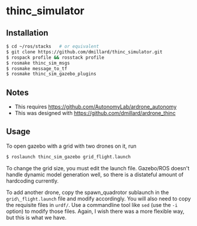 thinc\_simulator
===============

Installation
------------

```bash
$ cd ~/ros/stacks   # or equivalent
$ git clone https://github.com/dmillard/thinc_simulator.git
$ rospack profile && rosstack profile
$ rosmake thinc_sim_msgs
$ rosmake message_to_tf
$ rosmake thinc_sim_gazebo_plugins
```

Notes
-----

* This requires https://github.com/AutonomyLab/ardrone_autonomy
* This was designed with https://github.com/dmillard/ardrone_thinc

Usage
-----

To open gazebo with a grid with two drones on it, run

```bash
$ roslaunch thinc_sim_gazebo grid_flight.launch
```

To change the grid size, you must edit the launch file.  Gazebo/ROS doesn't
handle dynamic model generation well, so there is a distateful amount of
hardcoding currently.

To add another drone, copy the spawn_quadrotor sublaunch in the
`grid\_flight.launch` file and modify accordingly.  You will also need to copy
the requisite files in `urdf/`.  Use a commandline tool like `sed` (use the
`-i` option) to modify those files.  Again, I wish there was a more flexible
way, but this is what we have.
